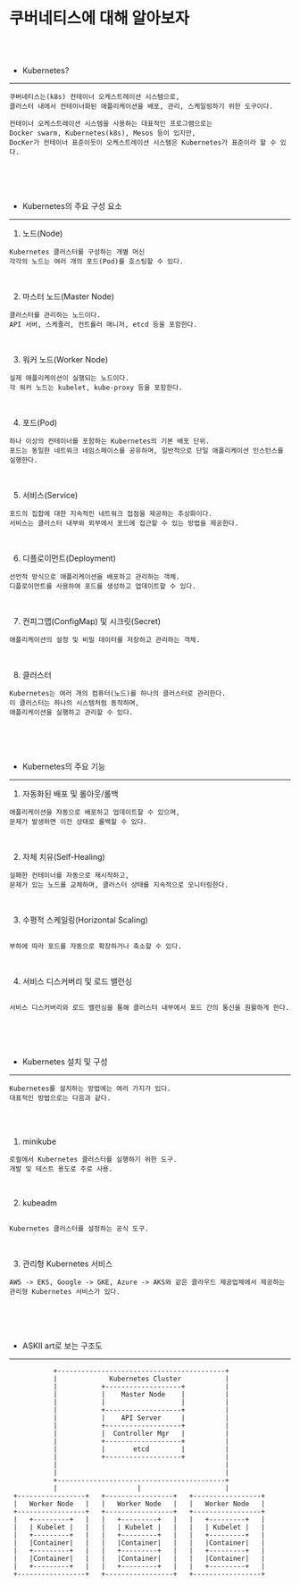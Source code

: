 # 쿠버네티스에 대해 알아보자

<br /><br />

* Kubernetes?
---

```
쿠버네티스는(k8s) 컨테이너 오케스트레이션 시스템으로,
클러스터 내에서 컨테이너화된 애플리케이션을 배포, 관리, 스케일링하기 위한 도구이다.

컨테이너 오케스트레이션 시스템을 사용하는 대표적인 프로그램으로는
Docker swarm, Kubernetes(k8s), Mesos 등이 있지만,
DocKer가 컨테이너 표준이듯이 오케스트레이션 시스템은 Kubernetes가 표준이라 할 수 있다.
```

<br /><br /><br />

* Kubernetes의 주요 구성 요소
---

1. 노드(Node)
```
Kubernetes 클러스터를 구성하는 개별 머신
각각의 노드는 여러 개의 포드(Pod)를 호스팅할 수 있다.
```

<br />


2. 마스터 노드(Master Node)
```
클러스터를 관리하는 노드이다.
API 서버, 스케줄러, 컨트롤러 매니저, etcd 등을 포함한다.
```

<br />

3. 워커 노드(Worker Node)
```
실제 애플리케이션이 실행되는 노드이다.
각 워커 노드는 kubelet, kube-proxy 등을 포함한다.
```

<br />

4. 포드(Pod)
```
하나 이상의 컨테이너를 포함하는 Kubernetes의 기본 배포 단위.
포드는 동일한 네트워크 네임스페이스를 공유하며, 일반적으로 단일 애플리케이션 인스턴스를 실행한다.
```

<br />

5. 서비스(Service)
```
포드의 집합에 대한 지속적인 네트워크 접점을 제공하는 추상화이다.
서비스는 클러스터 내부와 외부에서 포드에 접근할 수 있는 방법을 제공한다.
```

<br />

6. 디플로이먼트(Deployment)
```
선언적 방식으로 애플리케이션을 배포하고 관리하는 객체.
디플로이먼트를 사용하여 포드를 생성하고 업데이트할 수 있다.
```

<br />

7. 컨피그맵(ConfigMap) 및 시크릿(Secret)
```
애플리케이션의 설정 및 비밀 데이터를 저장하고 관리하는 객체.
```

<br />

8. 클러스터
```
Kubernetes는 여러 개의 컴퓨터(노드)를 하나의 클러스터로 관리한다.
이 클러스터는 하나의 시스템처럼 동작하며,
애플리케이션을 실행하고 관리할 수 있다.
```

<br /><br /><br />


* Kubernetes의 주요 기능
---

1. 자동화된 배포 및 롤아웃/롤백
```
애플리케이션을 자동으로 배포하고 업데이트할 수 있으며,
문제가 발생하면 이전 상태로 롤백할 수 있다.
```

<br />

2. 자체 치유(Self-Healing)
```
실패한 컨테이너를 자동으로 재시작하고,
문제가 있는 노드를 교체하며, 클러스터 상태를 지속적으로 모니터링한다.
```

<br />

3. 수평적 스케일링(Horizontal Scaling)
```

부하에 따라 포드를 자동으로 확장하거나 축소할 수 있다.

```

<br />


4. 서비스 디스커버리 및 로드 밸런싱
```

서비스 디스커버리와 로드 밸런싱을 통해 클러스터 내부에서 포드 간의 통신을 원활하게 한다.

```

<br /><br /><br />


* Kubernetes 설치 및 구성
---

```
Kubernetes를 설치하는 방법에는 여러 가지가 있다.
대표적인 방법으로는 다음과 같다.
```

<br /><br />


1. minikube
```
로컬에서 Kubernetes 클러스터를 실행하기 위한 도구.
개발 및 테스트 용도로 주로 사용.
```

<br />

2. kubeadm
```

Kubernetes 클러스터를 설정하는 공식 도구.

```

<br />

3. 관리형 Kubernetes 서비스
```
AWS -> EKS, Google -> GKE, Azure -> AKS와 같은 클라우드 제공업체에서 제공하는 관리형 Kubernetes 서비스가 있다.
```

<br /><br /><br />

* ASKII art로 보는 구조도
---

```
           +------------------------------------------+
           |             Kubernetes Cluster           |
           |           +-------------------+          |
           |           |    Master Node    |          |
           |           |                   |          |
           |           +-------------------+          |
           |           |    API Server     |          |
           |           +-------------------+          |   
           |           |  Controller Mgr   |          |
           |           +-------------------+          |
           |           |       etcd        |          |
           |           +-------------------+          |
           |                                          |
           |                                          |
           +------------------------------------------+
           |                    |                     |
 +-----------------+   +-----------------+   +-----------------+
 |   Worker Node   |   |   Worker Node   |   |   Worker Node   |
 +-----------------+   +-----------------+   +-----------------+
 |   +---------+   |   |   +---------+   |   |   +---------+   |
 |   | Kubelet |   |   |   | Kubelet |   |   |   | Kubelet |   |
 |   +---------+   |   |   +---------+   |   |   +---------+   |
 |   |Container|   |   |   |Container|   |   |   |Container|   |
 |   +---------+   |   |   +---------+   |   |   +---------+   |
 |   |Container|   |   |   |Container|   |   |   |Container|   |
 |   +---------+   |   |   +---------+   |   |   +---------+   |
 +-----------------+   +-----------------+   +-----------------+
```
